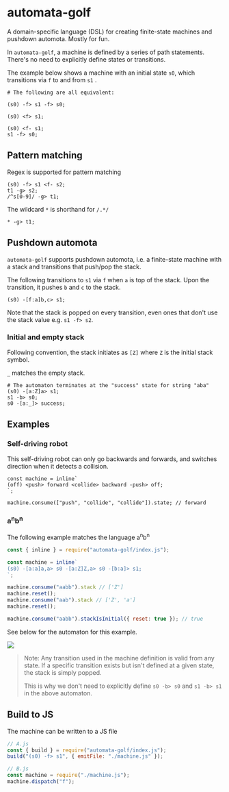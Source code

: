 # automata-golf

A domain-specific language (DSL) for creating finite-state machines and pushdown automota. 
Mostly for fun.

In `automata-golf`, a machine is defined by a series of path statements. 
There's no need to explicitly define states or transitions.

The example below shows a machine with an initial state `s0`, which transitions
via `f` to and from `s1` .

```
# The following are all equivalent:

(s0) -f> s1 -f> s0;

(s0) <f> s1;

(s0) <f- s1;
s1 -f> s0;
```

## Pattern matching

Regex is supported for pattern matching

```
(s0) -f> s1 <f- s2;
t1 -g> s2;
/^s[0-9]/ -g> t1;
```

The wildcard `*` is shorthand for `/.*/`

```
* -g> t1;
```

## Pushdown automota

`automata-golf` supports pushdown automota, i.e. a finite-state machine with
a stack and transitions that push/pop the stack.

The following transitions to `s1` via `f` when `a` is top of the stack. 
Upon the transition, it pushes `b` and `c` to the stack.

```
(s0) -[f:a]b,c> s1;
```

Note that the stack is popped on every transition, even ones that don't use the
stack value e.g. `s1 -f> s2`.


### Initial and empty stack

Following convention, the stack initiates as `[Z]` where `Z`
is the initial stack symbol.

`_` matches the empty stack.

```
# The automaton terminates at the "success" state for string "aba"
(s0) -[a:Z]a> s1;
s1 -b> s0;
s0 -[a:_]> success;
```

## Examples

### Self-driving robot

This self-driving robot can only go backwards and forwards, and switches direction when it detects a collision.

```
const machine = inline`
(off) <push> forward <collide> backward -push> off;
`;

machine.consume(["push", "collide", "collide"]).state; // forward
```

### a<sup>n</sup>b<sup>n</sup>

The following example matches the language a<sup>n</sup>b<sup>n</sup>

```js
const { inline } = require("automata-golf/index.js");

const machine = inline`
(s0) -[a:a]a,a> s0 -[a:Z]Z,a> s0 -[b:a]> s1;
`;

machine.consume("aabb").stack // ['Z']
machine.reset();
machine.consume("aab").stack // ['Z', 'a']
machine.reset();

machine.consume("aabb").stackIsInitial({ reset: true }); // true
```

See below for the automaton for this example. 

<img src="https://i.ibb.co/ChgHrtB/Screenshot-2022-09-22-at-23-24-32.png"/>

> Note: Any transition used in the machine definition is valid from any state.
If a specific transition exists but isn't defined at a given state,
the stack is simply popped. 
> 
>This is why we don't need to explicitly define 
> `s0 -b> s0` and `s1 -b> s1` in the above automaton.

## Build to JS

The machine can be written to a JS file

```js
// A.js
const { build } = require("automata-golf/index.js");
build("(s0) -f> s1", { emitFile: "./machine.js" });

// B.js
const machine = require("./machine.js");
machine.dispatch("f");
```
